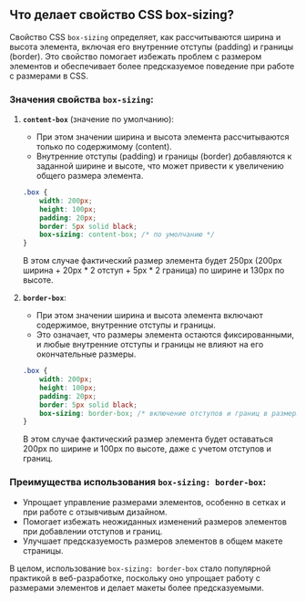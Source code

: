 ## Что делает свойство CSS box-sizing?

Свойство CSS `box-sizing` определяет, как рассчитываются ширина и высота элемента, включая его внутренние отступы (padding) и границы (border). Это свойство помогает избежать проблем с размером элементов и обеспечивает более предсказуемое поведение при работе с размерами в CSS.

### Значения свойства `box-sizing`:

1. **`content-box`** (значение по умолчанию):
   - При этом значении ширина и высота элемента рассчитываются только по содержимому (content).
   - Внутренние отступы (padding) и границы (border) добавляются к заданной ширине и высоте, что может привести к увеличению общего размера элемента.

   ```css
   .box {
       width: 200px;
       height: 100px;
       padding: 20px;
       border: 5px solid black;
       box-sizing: content-box; /* по умолчанию */
   }
   ```

   В этом случае фактический размер элемента будет 250px (200px ширина + 20px * 2 отступ + 5px * 2 граница) по ширине и 130px по высоте.

2. **`border-box`**:
   - При этом значении ширина и высота элемента включают содержимое, внутренние отступы и границы.
   - Это означает, что размеры элемента остаются фиксированными, и любые внутренние отступы и границы не влияют на его окончательные размеры.

   ```css
   .box {
       width: 200px;
       height: 100px;
       padding: 20px;
       border: 5px solid black;
       box-sizing: border-box; /* включение отступов и границ в размеры */
   }
   ```

   В этом случае фактический размер элемента будет оставаться 200px по ширине и 100px по высоте, даже с учетом отступов и границ.

### Преимущества использования `box-sizing: border-box`:
- Упрощает управление размерами элементов, особенно в сетках и при работе с отзывчивым дизайном.
- Помогает избежать неожиданных изменений размеров элементов при добавлении отступов и границ.
- Улучшает предсказуемость размеров элементов в общем макете страницы. 

В целом, использование `box-sizing: border-box` стало популярной практикой в веб-разработке, поскольку оно упрощает работу с размерами элементов и делает макеты более предсказуемыми.